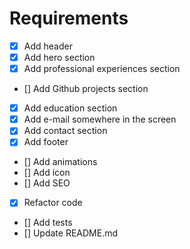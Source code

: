 # Requirements

- [x] Add header
- [x] Add hero section
- [x] Add professional experiences section
- [] Add Github projects section
- [x] Add education section
- [x] Add e-mail somewhere in the screen
- [x] Add contact section
- [x] Add footer
- [] Add animations
- [] Add icon
- [] Add SEO
- [x] Refactor code
- [] Add tests
- [] Update README.md
